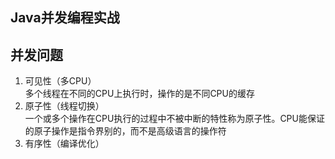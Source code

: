 ## Java并发编程实战

##  并发问题

1. 可见性（多CPU）
<br/>多个线程在不同的CPU上执行时，操作的是不同CPU的缓存
2. 原子性（线程切换）
<br/>一个或多个操作在CPU执行的过程中不被中断的特性称为原子性。CPU能保证的原子操作是指令界别的，而不是高级语言的操作符
3. 有序性（编译优化）